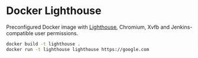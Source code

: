 # Docker Lighthouse

Preconfigured Docker image with [Lighthouse](https://developers.google.com/web/tools/lighthouse/), Chromium, Xvfb and Jenkins-compatible user permissions.

```bash
docker build -t lighthouse .
docker run -t lighthouse lighthouse https://google.com
```
